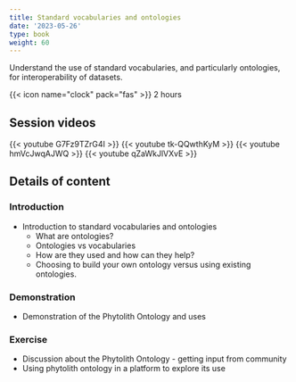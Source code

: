 ```yaml
---
title: Standard vocabularies and ontologies
date: '2023-05-26'
type: book
weight: 60
---
```


Understand the use of standard vocabularies, and particularly ontologies, for interoperability of datasets.

<!--more-->

{{< icon name="clock" pack="fas" >}} 2 hours

## Session videos

{{< youtube G7Fz9TZrG4I >}}
{{< youtube tk-QQwthKyM >}}
{{< youtube hmVcJwqAJWQ >}}
{{< youtube qZaWkJlVXvE >}}

## Details of content
### Introduction
- Introduction to standard vocabularies and ontologies
  - What are ontologies?
  - Ontologies vs vocabularies
  - How are they used and how can they help?
  - Choosing to build your own ontology versus using existing ontologies.

### Demonstration 
- Demonstration of the Phytolith Ontology and uses

### Exercise
- Discussion about the Phytolith Ontology - getting input from community
- Using phytolith ontology in a platform to explore its use
